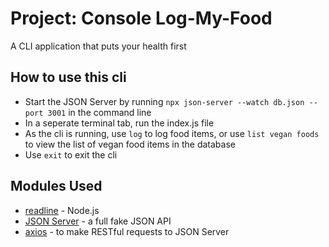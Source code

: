 # Project: Console Log-My-Food

A CLI application that puts your health first

## How to use this cli

- Start the JSON Server by running `npx json-server --watch db.json --port 3001` in the command line
- In a seperate terminal tab, run the index.js file
- As the cli is running, use `log` to log food items, or use `list vegan foods` to view the list of vegan food items in the database
- Use `exit` to exit the cli

## Modules Used

- [readline](https://nodejs.org/api/readline.html#readline_readline) - Node.js
- [JSON Server](https://github.com/typicode/json-server) - a full fake JSON API
- [axios](https://github.com/axios/axios) - to make RESTful requests to JSON Server